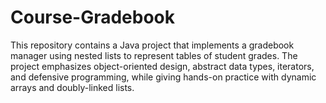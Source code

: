 # Course-Gradebook
This repository contains a Java project that implements a gradebook manager using nested lists to represent tables of student grades. The project emphasizes object-oriented design, abstract data types, iterators, and defensive programming, while giving hands-on practice with dynamic arrays and doubly-linked lists.
